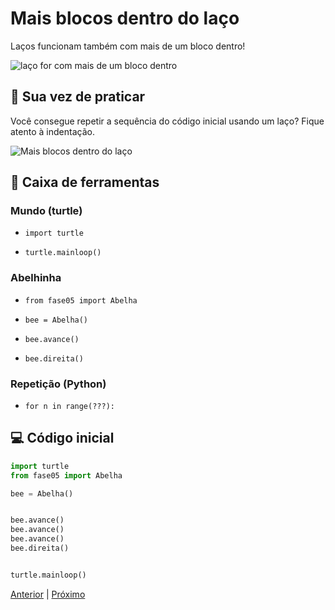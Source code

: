 # Mais blocos dentro do laço

Laços funcionam também com mais de um bloco dentro!

![laço for com mais de um bloco dentro](for.png "laço for com mais de um bloco dentro")


## 🐝 Sua vez de praticar

Você consegue repetir a sequência do código inicial usando um laço?
Fique atento à indentação.

![Mais blocos dentro do laço](cenario_05.png "Mais blocos dentro do laço")


## 🧰 Caixa de ferramentas

### Mundo (turtle)

- `import turtle`

- `turtle.mainloop()`

### Abelhinha

- `from fase05 import Abelha`

- `bee = Abelha()`

- `bee.avance()`

- `bee.direita()`

### Repetição (Python)

- `for n in range(???):`


## 💻 Código inicial

```python
import turtle
from fase05 import Abelha

bee = Abelha()


bee.avance()
bee.avance()
bee.avance()
bee.direita()


turtle.mainloop()

```

[Anterior](../fase04/README.md) | [Próximo](../fase05/README.md)